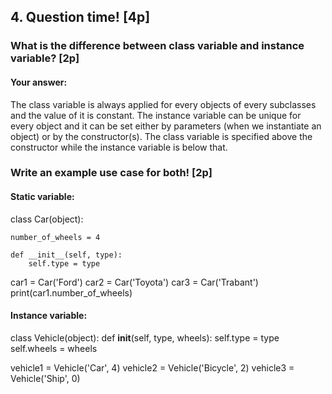 
## 4. Question time! [4p]

### What is the difference between class variable and instance variable? [2p]

#### Your answer:
The class variable is always applied for every objects of every subclasses and the value of it is constant.
The instance variable can be unique for every object and it can be set either by parameters (when we instantiate an object) or by the constructor(s).
The class variable is specified above the constructor while the instance variable is below that.

### Write an example use case for both! [2p]
#### Static variable:

class Car(object):

    number_of_wheels = 4

    def __init__(self, type):
        self.type = type

car1 = Car('Ford')
car2 = Car('Toyota')
car3 = Car('Trabant')
print(car1.number_of_wheels)

#### Instance variable:

class Vehicle(object):
    def __init__(self, type, wheels):
        self.type = type
        self.wheels = wheels

vehicle1 = Vehicle('Car', 4)
vehicle2 = Vehicle('Bicycle', 2)
vehicle3 = Vehicle('Ship', 0)
